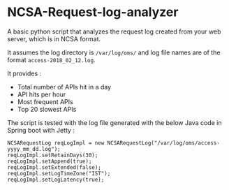 # NCSA-Request-log-analyzer

A basic python script that analyzes the request log created from your web server, which is in NCSA format.

It assumes the log directory is `/var/log/oms/` and log file names are of the format `access-2018_02_12.log`.

It provides :
* Total number of APIs hit in a day
* API hits per hour
* Most frequent APIs
* Top 20 slowest APIs

The script is tested with the log file generated with the below Java code in Spring boot with Jetty :
~~~
NCSARequestLog reqLogImpl = new NCSARequestLog("/var/log/oms/access-yyyy_mm_dd.log");
reqLogImpl.setRetainDays(30);
reqLogImpl.setAppend(true);
reqLogImpl.setExtended(false);
reqLogImpl.setLogTimeZone("IST");
reqLogImpl.setLogLatency(true);
~~~
